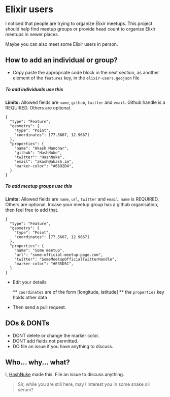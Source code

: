 # Elixir users

I noticed that people are trying to organize Elixir meetups. This project should help find meetup groups or provide head count to organize Elixir meetups in newer places.

Maybe you can also meet some Elixir users in person.


## How to add an individual or group?

* Copy paste the appropriate code block in the next section, as another element of the `features` key, in the `elixir-users.geojson` file


##### To add individuals use this

**Limits:** Allowed fields are `name`, `github`, `twitter` and `email`. Github handle is a REQUIRED. Others are optional.

```
{
  "type": "Feature",
  "geometry": {
    "type": "Point",
    "coordinates": [77.5667, 12.9667]
  },
  "properties": {
    "name": "Akash Manohar",
    "github": "HashNuke",
    "twitter": "HashNuke",
    "email": "akash@akash.im",
    "marker-color": "#6692D4",
  }
}
```

##### To add meetup groups use this

**Limits:** Allowed fields are `name`, `url`, `twitter` and `email`. `name` is REQUIRED. Others are optional. Incase your meetup group has a github organisation, then feel free to add that.

```
{
  "type": "Feature",
  "geometry": {
    "type": "Point",
    "coordinates": [77.5667, 12.9667]
  },
  "properties": {
    "name": "Some meetup",
    "url": "some-official-meetup-page.com",
    "twitter": "SomeMeetupOfficialTwitterHandle",
    "marker-color": "#E35D5C",
  }
}
```


* Edit your details

    ** `coordinates` are of the form [longitude, latitude]
    ** the `properties` key holds other data

* Then send a pull request.


## DOs & DONTs

* DONT delete or change the marker color.
* DONT add fields not permitted.
* DO file an issue if you have anything to discuss.


## Who... why... what?

I, [HashNuke](http://github.com/HashNuke) made this. File an issue to discuss anything.

> Sir, while you are still here, may I interest you in some snake oil serum?

